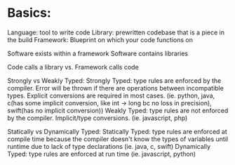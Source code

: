 # Basics:

Language: tool to write code
Library: prewritten codebase that is a piece in the build
Framework: Blueprint on which your code functions on

Software exists within a framework
Software contains libraries

Code calls a library vs. Framework calls code

Strongly vs Weakly Typed:
Strongly Typed: type rules are enforced by the compiler. Error will be thrown if there are operations between incompatible types. Explicit conversions are required in most cases. (ie. python, java, c(has some implicit conversion, like int -> long bc no loss in precision), swift(has no implicit conversion))
Weakly Typed: type rules are not enforced by the compiler. Implicit/type conversions. (ie. javascript, php)

Statically vs Dynamically Typed:
Statically Typed: type rules are enforced at compile time because the compiler doesn't know the types of variables until runtime due to lack of type declarations (ie. java, c, swift)
Dynamically Typed: type rules are enforced at run time (ie. javascript, python)
